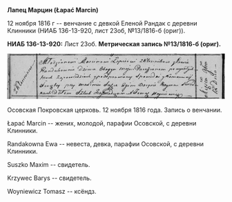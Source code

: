 **Лапец Марцин (Łapać Marcin)**

12 ноября 1816 г -- венчание с девкой Еленой Рандак с деревни Клинники
(НИАБ 136-13-920, лист 23об, №13/1816-б (ориг)).

**НИАБ 136-13-920:** Лист 23об. **Метрическая запись №13/1816-б
(ориг).**

![](./media/11d08574878aca59c3e386f694eeff242fbcf518.png)

Осовская Покровская церковь. 12 ноября 1816 года. Запись о венчании.

Łapać Marcin -- жених, молодой, парафии Осовской, с деревни Клинники.

Randakowna Ewa -- невеста, девка, парафии Осовской, с деревни Клинники.

Suszko Maxim -- свидетель.

Krzywec Barys -- свидетель.

Woyniewicz Tomasz -- ксёндз.
